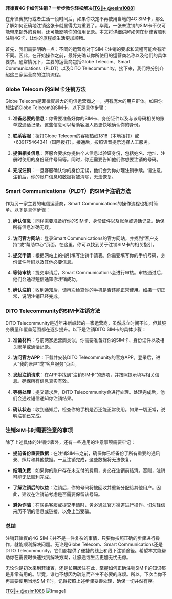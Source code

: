 **菲律賓4G卡如何注销？一步步教你轻松解决[[TG💪+ @esim1088](https://t.me/s/esim1088)]**

在菲律賓旅行或者生活一段时间后，如果你决定不再使用当地的4G SIM卡，那么了解如何正确地注销这张卡就显得尤为重要了。毕竟，一张未注销的SIM卡不仅可能带来额外的费用，还可能影响你的信用记录。本文将详细讲解如何在菲律賓顺利注销4G卡，让你的旅程或生活更加顺畅。

首先，我们需要明确一点：不同的运营商对于SIM卡注销的要求和流程可能会有所不同。因此，在开始操作之前，最好先确认你所使用的运营商名称以及他们的具体要求。通常情况下，主要的运营商包括Globe Telecom、Smart Communications（PLDT）以及DITO Telecommunity。接下来，我们将分别介绍这三家运营商的注销流程。

### **Globe Telecom 的SIM卡注销方法**

Globe Telecom是菲律賓最大的电信运营商之一，拥有庞大的用户群体。如果你想注销Globe Telecom的SIM卡，以下是具体步骤：

1. **准备必要的信息**：你需要准备好你的SIM卡、身份证件以及与该号码相关的账单或通话记录。这些信息可以帮助客服人员更快地确认你的身份。

2. **联系客服**：拨打Globe Telecom的客服热线1818（本地拨打）或+639175464341（国际拨打）。接通后，按照语音提示选择人工服务。

3. **提供相关信息**：客服会要求你提供个人信息以验证身份，包括姓名、地址、注册时使用的身份证件号码等。同时，你还需要告知他们你想要注销的号码。

4. **完成注销**：一旦客服确认你的身份无误，他们会为你办理注销手续。请注意，注销后，你的账户信息和数据将被清除，无法恢复。

### **Smart Communications（PLDT）的SIM卡注销方法**

作为另一家主要的电信运营商，Smart Communications的操作流程也相对简单。以下是具体步骤：

1. **确认信息**：同样需要准备好你的SIM卡、身份证件以及账单或通话记录。确保所有信息准确无误。

2. **访问官方网站**：登录Smart Communications的官方网站，并找到“客户支持”或“帮助中心”页面。在这里，你可以找到关于注销SIM卡的相关指引。

3. **提交申请**：根据网站上的指引填写注销申请表。你需要填写你的手机号码、身份证件号码以及其他必要信息。

4. **等待审核**：提交申请后，Smart Communications会进行审核。审核通过后，他们会通过短信通知你注销成功。

5. **确认注销**：收到通知后，请再次检查你的手机是否还能正常使用。如果一切正常，说明注销已经完成。

### **DITO Telecommunity的SIM卡注销方法**

DITO Telecommunity是近年来新崛起的一家运营商，虽然成立时间不长，但其服务质量和覆盖范围都在逐步提升。以下是注销DITO SIM卡的具体步骤：

1. **准备材料**：与前两家运营商类似，你需要准备好你的SIM卡、身份证件以及相关账单或通话记录。

2. **访问官方APP**：下载并安装DITO Telecommunity的官方APP。登录后，进入“我的账户”或“客户服务”页面。

3. **发起注销请求**：在APP中找到“注销SIM卡”的选项，并按照提示填写相关信息。确保所有信息真实有效。

4. **等待处理**：提交请求后，DITO Telecommunity会进行处理。处理完成后，他们会通过短信通知你注销结果。

5. **确认状态**：收到通知后，检查你的手机是否还能正常使用。如果一切正常，说明注销已完成。

### **注销SIM卡时需要注意的事项**

除了上述具体的注销步骤外，还有一些通用的注意事项需要牢记：

- **提前备份重要数据**：在注销SIM卡之前，确保你已经备份了所有重要的通讯录、照片和其他数据。一旦注销完成，这些数据将无法恢复。
  
- **结清欠费**：如果你的账户存在未支付的费用，务必在注销前结清。否则，注销可能无法顺利完成。

- **了解注销后的权益**：注销后，你的号码将被回收并重新分配给其他用户。因此，建议在注销前考虑是否需要保留该号码。

- **避免诈骗**：在联系客服或提交申请时，务必通过官方渠道进行操作。切勿轻信来历不明的信息或链接，以免上当受骗。

### **总结**

注销菲律賓的4G SIM卡并不是一件复杂的事情，只要你按照正确的步骤进行操作，就能顺利解决问题。无论是Globe Telecom、Smart Communications还是DITO Telecommunity，它们都提供了便捷的线上和线下注销途径。希望本文能帮助你在需要时快速找到解决方案，让旅途或生活更加无忧无虑。

无论你是初次来到菲律賓，还是长期居住在此，掌握如何正确注销SIM卡的知识都是非常有用的。毕竟，谁也不想因为疏忽而产生不必要的麻烦。所以，下次当你不再需要使用当地SIM卡时，记得按照上述步骤妥善处理，确保一切井然有序。

[[TG💪+ @esim1088](https://t.me/s/esim1088) ![Image](https://i.postimg.cc/4NQfJmqS/Snipaste-2025-05-13-00-14-12.png)]